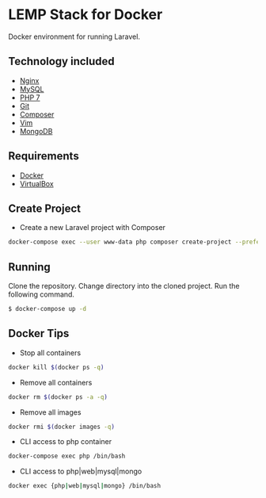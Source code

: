 # LEMP Stack for Docker

Docker environment for running Laravel.

## Technology included

* [Nginx](http://nginx.org/)
* [MySQL](http://www.mysql.com/)
* [PHP 7](http://php.net/)
* [Git](https://git-scm.com/download/linux)
* [Composer](https://getcomposer.org/download/)
* [Vim](https://vim.sourceforge.io/download.php)
* [MongoDB](https://www.mongodb.com/)

## Requirements

* [Docker](https://www.docker.com/community-edition)
* [VirtualBox](https://www.virtualbox.org/wiki/Downloads)

## Create Project

* Create a new Laravel project with Composer
```sh
docker-compose exec --user www-data php composer create-project --prefer-dist laravel/laravel {project-name}
```

## Running

Clone the repository.
Change directory into the cloned project.
Run the following command.

```sh
$ docker-compose up -d
```

## Docker Tips

* Stop all containers
```sh
docker kill $(docker ps -q)
```
* Remove all containers
```sh
docker rm $(docker ps -a -q)
```
* Remove all images
```sh
docker rmi $(docker images -q)
```
* CLI access to php container
```sh
docker-compose exec php /bin/bash
```
* CLI access to php|web|mysql|mongo
```sh
docker exec {php|web|mysql|mongo} /bin/bash
```

